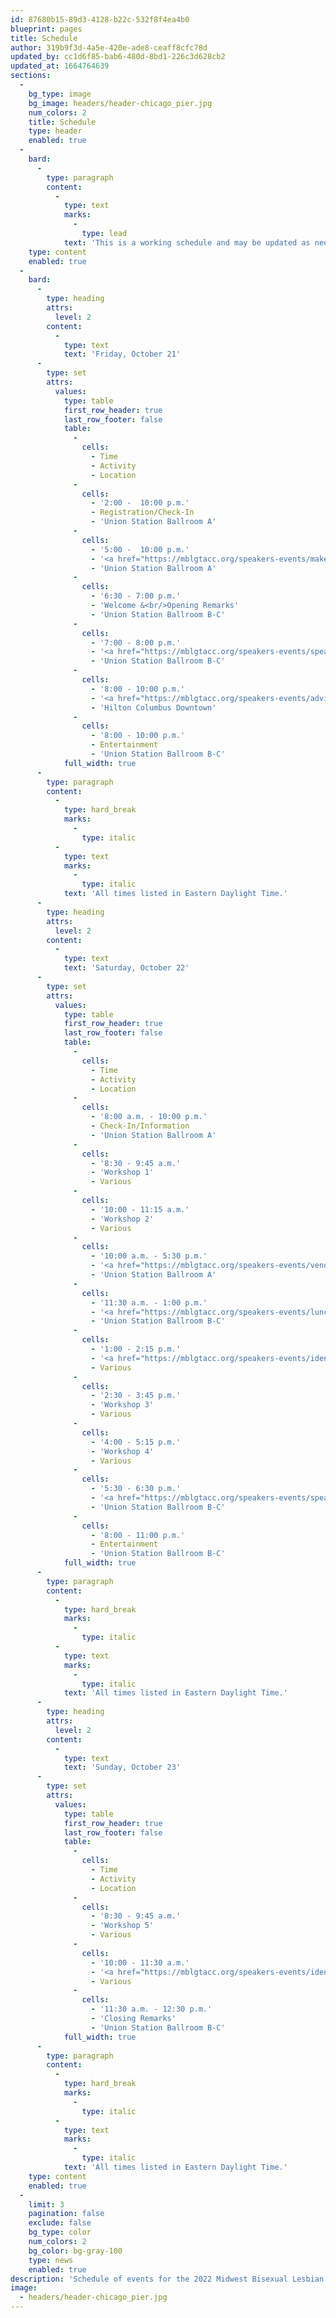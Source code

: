 ```yaml
---
id: 87680b15-89d3-4128-b22c-532f8f4ea4b0
blueprint: pages
title: Schedule
author: 319b9f3d-4a5e-420e-ade8-ceaff8cfc78d
updated_by: cc1d6f85-bab6-480d-8bd1-226c3d628cb2
updated_at: 1664764639
sections:
  -
    bg_type: image
    bg_image: headers/header-chicago_pier.jpg
    num_colors: 2
    title: Schedule
    type: header
    enabled: true
  -
    bard:
      -
        type: paragraph
        content:
          -
            type: text
            marks:
              -
                type: lead
            text: 'This is a working schedule and may be updated as needed.'
    type: content
    enabled: true
  -
    bard:
      -
        type: heading
        attrs:
          level: 2
        content:
          -
            type: text
            text: 'Friday, October 21'
      -
        type: set
        attrs:
          values:
            type: table
            first_row_header: true
            last_row_footer: false
            table:
              -
                cells:
                  - Time
                  - Activity
                  - Location
              -
                cells:
                  - '2:00 -  10:00 p.m.'
                  - Registration/Check-In
                  - 'Union Station Ballroom A'
              -
                cells:
                  - '5:00 -  10:00 p.m.'
                  - '<a href="https://mblgtacc.org/speakers-events/maker-market"><font color="#07807b"><b>Maker Market</b></font></a>'
                  - 'Union Station Ballroom A'
              -
                cells:
                  - '6:30 - 7:00 p.m.'
                  - 'Welcome &<br/>Opening Remarks'
                  - 'Union Station Ballroom B-C'
              -
                cells:
                  - '7:00 - 8:00 p.m.'
                  - '<a href="https://mblgtacc.org/speakers-events/speakers"><font color="#07807b"><b>Keynote: Schuyler Bailar</b></font></a>'
                  - 'Union Station Ballroom B-C'
              -
                cells:
                  - '8:00 - 10:00 p.m.'
                  - '<a href="https://mblgtacc.org/speakers-events/advisor-programming"><font color="#07807b"><b>Advisor Social</b></font></a>'
                  - 'Hilton Columbus Downtown'
              -
                cells:
                  - '8:00 - 10:00 p.m.'
                  - Entertainment
                  - 'Union Station Ballroom B-C'
            full_width: true
      -
        type: paragraph
        content:
          -
            type: hard_break
            marks:
              -
                type: italic
          -
            type: text
            marks:
              -
                type: italic
            text: 'All times listed in Eastern Daylight Time.'
      -
        type: heading
        attrs:
          level: 2
        content:
          -
            type: text
            text: 'Saturday, October 22'
      -
        type: set
        attrs:
          values:
            type: table
            first_row_header: true
            last_row_footer: false
            table:
              -
                cells:
                  - Time
                  - Activity
                  - Location
              -
                cells:
                  - '8:00 a.m. - 10:00 p.m.'
                  - Check-In/Information
                  - 'Union Station Ballroom A'
              -
                cells:
                  - '8:30 - 9:45 a.m.'
                  - 'Workshop 1'
                  - Various
              -
                cells:
                  - '10:00 - 11:15 a.m.'
                  - 'Workshop 2'
                  - Various
              -
                cells:
                  - '10:00 a.m. - 5:30 p.m.'
                  - '<a href="https://mblgtacc.org/speakers-events/vendor-fair"><font color="#07807b"><b>Vendor Fair</b></font></a>'
                  - 'Union Station Ballroom A'
              -
                cells:
                  - '11:30 a.m. - 1:00 p.m.'
                  - '<a href="https://mblgtacc.org/speakers-events/lunch-learn"><font color="#07807b"><b>Revoluncheon</b></font></a><br/>Lunch and learn'
                  - 'Union Station Ballroom B-C'
              -
                cells:
                  - '1:00 - 2:15 p.m.'
                  - '<a href="https://mblgtacc.org/speakers-events/identity-forums"><font color="#07807b"><b>Identity Forums</b></font></a>'
                  - Various
              -
                cells:
                  - '2:30 - 3:45 p.m.'
                  - 'Workshop 3'
                  - Various
              -
                cells:
                  - '4:00 - 5:15 p.m.'
                  - 'Workshop 4'
                  - Various
              -
                cells:
                  - '5:30 - 6:30 p.m.'
                  - '<a href="https://mblgtacc.org/speakers-events/speakers"><font color="#07807b"><b>Keynote: Imani Barbarin</b></font></a>'
                  - 'Union Station Ballroom B-C'
              -
                cells:
                  - '8:00 - 11:00 p.m.'
                  - Entertainment
                  - 'Union Station Ballroom B-C'
            full_width: true
      -
        type: paragraph
        content:
          -
            type: hard_break
            marks:
              -
                type: italic
          -
            type: text
            marks:
              -
                type: italic
            text: 'All times listed in Eastern Daylight Time.'
      -
        type: heading
        attrs:
          level: 2
        content:
          -
            type: text
            text: 'Sunday, October 23'
      -
        type: set
        attrs:
          values:
            type: table
            first_row_header: true
            last_row_footer: false
            table:
              -
                cells:
                  - Time
                  - Activity
                  - Location
              -
                cells:
                  - '8:30 - 9:45 a.m.'
                  - 'Workshop 5'
                  - Various
              -
                cells:
                  - '10:00 - 11:30 a.m.'
                  - '<a href="https://mblgtacc.org/speakers-events/identity-forums"><font color="#07807b"><b>Identity Forums</b></font></a>'
                  - Various
              -
                cells:
                  - '11:30 a.m. - 12:30 p.m.'
                  - 'Closing Remarks'
                  - 'Union Station Ballroom B-C'
            full_width: true
      -
        type: paragraph
        content:
          -
            type: hard_break
            marks:
              -
                type: italic
          -
            type: text
            marks:
              -
                type: italic
            text: 'All times listed in Eastern Daylight Time.'
    type: content
    enabled: true
  -
    limit: 3
    pagination: false
    exclude: false
    bg_type: color
    num_colors: 2
    bg_color: bg-gray-100
    type: news
    enabled: true
description: 'Schedule of events for the 2022 Midwest Bisexual Lesbian Gay Transgender Asexual College Conference (MBLGTACC).'
image:
  - headers/header-chicago_pier.jpg
---
```

